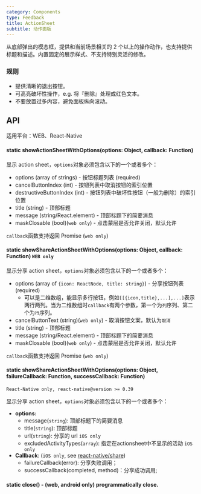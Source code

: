 ```yaml
---
category: Components
type: Feedback
title: ActionSheet
subtitle: 动作面板
---
```


从底部弹出的模态框，提供和当前场景相关的 2 个以上的操作动作，也支持提供标题和描述。内置固定的展示样式、不支持特别灵活的修改。

### 规则

- 提供清晰的退出按钮。
- 可高亮破坏性操作，e.g. 将『删除』处理成红色文本。
- 不要放置过多内容，避免面板纵向滚动。


## API

适用平台：WEB、React-Native

#### static showActionSheetWithOptions(options: Object, callback: Function)

显示 action sheet，`options`对象必须包含以下的一个或者多个：

- options (array of strings) - 按钮标题列表 (required)
- cancelButtonIndex (int) - 按钮列表中取消按钮的索引位置
- destructiveButtonIndex (int) - 按钮列表中破坏性按钮（一般为删除）的索引位置
- title (string) - 顶部标题
- message (string/React.element) - 顶部标题下的简要消息
- maskClosable (bool)(`web only`) - 点击蒙层是否允许关闭，默认允许

`callback`函数支持返回 Promise (`web only`)

#### static showShareActionSheetWithOptions(options: Object, callback: Function) `WEB only`

显示分享 action sheet，`options`对象必须包含以下的一个或者多个：

- options (array of `{icon: ReactNode, title: string}`) - 分享按钮列表 (required)
    - 可以是二维数组，能显示多行按钮，例如`[[{icon,title},...],...]`表示两行两列。当为二维数组时`callback`有两个参数，第一个为`列`序列、第二个为`行`序列。
- cancelButtonText (string)(`web only`) - 取消按钮文案，默认为`取消`
- title (string) - 顶部标题
- message (string/React.element) - 顶部标题下的简要消息
- maskClosable (bool)(`web only`) - 点击蒙层是否允许关闭，默认允许

`callback`函数支持返回 Promise (`web only`)

#### static showShareActionSheetWithOptions(options: Object, failureCallback: Function, successCallback: Function)

`React-Native only, react-native@version >= 0.39`

显示分享 action sheet，`options`对象必须包含以下的一个或者多个：

- **options:**
  - message(`string`): 顶部标题下的简要消息
  - title(`string`): 顶部标题
  - url(`string`): 分享的 url `iOS only`
  - excludedActivityTypes(`array`): 指定在actionsheet中不显示的活动 `iOS only`
- **Callback**: (`iOS only`, see [react-native/share](https://github.com/facebook/react-native/blob/master/Libraries/Share/Share.js#L80))
  - failureCallback(error): 分享失败调用；
  - successCallback(completed, method)：分享成功调用;

#### static close() - (web, android only) programmatically close.
